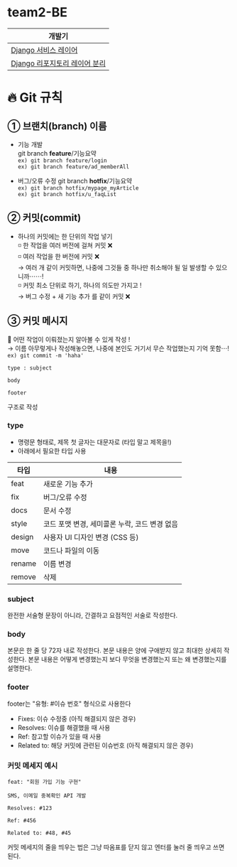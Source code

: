 # team2-BE
| 개발기  |
| ------ |
|[Django 서비스 레이어](https://velog.io/@chs98412/Django-%EC%84%9C%EB%B9%84%EC%8A%A4-%EB%A0%88%EC%9D%B4%EC%96%B4)|
|[Django 리포지토리 레이어 분리](https://velog.io/@chs98412/Django-%EB%A6%AC%ED%8F%AC%EC%A7%80%ED%86%A0%EB%A6%AC-%EB%A0%88%EC%9D%B4%EC%96%B4-%EB%B6%84%EB%A6%AC)|
# 🔥 Git 규칙 

## ① 브랜치(branch) 이름 
- 기능 개발  
  git branch **feature**/기능요약  
  `ex) git branch feature/login`   
  `ex) git branch feature/ad_memberAll` 
 
- 버그/오류 수정
  git branch **hotfix**/기능요약  
  `ex) git branch hotfix/mypage_myArticle`   
  `ex) git branch hotfix/u_faqList`  

## ② 커밋(commit)
- 하나의 커밋에는 한 단위의 작업 넣기  
  ◽ 한 작업을 여러 버전에 걸쳐 커밋 ❌  
  ◽ 여러 작업을 한 버전에 커밋 ❌   
    → 여러 개 같이 커밋하면, 나중에 그것들 중 하나만 취소해야 될 일 발생할 수 있으니까⋯⋯!   
  ◽ 커밋 최소 단위로 하기, 하나의 의도만 가지고 !  
    → 버그 수정 + 새 기능 추가 를 같이 커밋 ❌ 

## ③ 커밋 메시지
🌟 어떤 작업이 이뤄졌는지 알아볼 수 있게 작성 !  
→ 이름 아무렇게나 작성해놓으면, 나중에 본인도 거기서 무슨 작업했는지 기억 못함⋯!   
`ex) git commit -m 'haha'` 

``` 
type : subject

body 

footer
``` 
구조로 작성

### type
- 명령문 형태로, 제목 첫 글자는 대문자로 (타입 말고 제목을!)
- 아래에서 필요한 타입 사용 
  
|타입|내용|
|------|------|
|feat|새로운 기능 추가|
|fix| 버그/오류 수정|
|docs| 문서 수정 |
|style| 코드 포맷 변경, 세미콜론 누락, 코드 변경 없음|
|design| 사용자 UI 디자인 변경 (CSS 등)|
|move| 코드나 파일의 이동|
|rename| 이름 변경|
|remove| 삭제|  
### subject
완전한 서술형 문장이 아니라, 간결하고 요점적인 서술로 작성한다.


### body
본문은 한 줄 당 72자 내로 작성한다.
본문 내용은 양에 구애받지 않고 최대한 상세히 작성한다.
본문 내용은 어떻게 변경했는지 보다 무엇을 변경했는지 또는 왜 변경했는지를 설명한다.

### footer
footer는 "유형: #이슈 번호" 형식으로 사용한다
- Fixes: 이슈 수정중 (아직 해결되지 않은 경우)
- Resolves: 이슈를 해결했을 때 사용
- Ref: 참고할 이슈가 있을 때 사용
- Related to: 해당 커밋에 관련된 이슈번호 (아직 해결되지 않은 경우)


### 커밋 메세지 예시 


``` 
feat: "회원 가입 기능 구현"

SMS, 이메일 중복확인 API 개발

Resolves: #123

Ref: #456

Related to: #48, #45
```  

커밋 메세지의 줄을 띄우는 법은 그냥 따옴표를 닫지 않고 엔터를 눌러 줄 띄우고 쓰면 된다.
